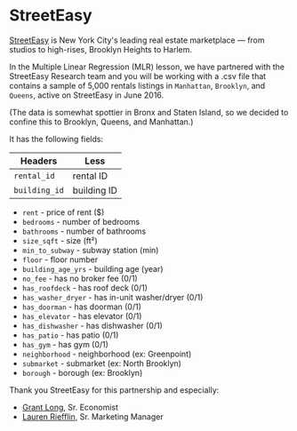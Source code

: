 # StreetEasy

[StreetEasy](www.streeteasy.com) is New York City's leading real estate marketplace — from studios to high-rises, Brooklyn Heights to Harlem.

In the Multiple Linear Regression (MLR) lesson, we have partnered with the StreetEasy Research team and you will be working with a .csv file that contains a sample of 5,000 rentals listings in `Manhattan`, `Brooklyn`, and `Queens`, active on StreetEasy in June 2016.

(The data is somewhat spottier in Bronx and Staten Island, so we decided to confine this to Brooklyn, Queens, and Manhattan.)

It has the following fields:

Headers | Less |
--- | --- |
`rental_id` | rental ID
`building_id` | building ID




- `rent` - price of rent ($)
- `bedrooms` - number of bedrooms
- `bathrooms` - number of bathrooms
- `size_sqft` - size (ft²)
- `min_to_subway` - subway station (min)
- `floor` - floor number
- `building_age_yrs` - building age (year)
- `no_fee` - has no broker fee (0/1)
- `has_roofdeck` - has roof deck (0/1)
- `has_washer_dryer` - has in-unit washer/dryer (0/1)
- `has_doorman` - has doorman (0/1)
- `has_elevator` - has elevator (0/1)
- `has_dishwasher` - has dishwasher (0/1)
- `has_patio` - has patio (0/1)
- `has_gym` - has gym (0/1)
- `neighborhood` - neighborhood (ex: Greenpoint)
- `submarket` - submarket (ex: North Brooklyn)
- `borough` - borough (ex: Brooklyn)

Thank you StreetEasy for this partnership and especially:

- [Grant Long](https://streeteasy.com/blog/author/grantlong/), Sr. Economist
- [Lauren Riefflin](https://streeteasy.com/blog/author/lauren/), Sr. Marketing Manager
